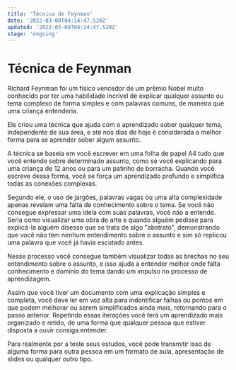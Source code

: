 ```yaml
---
title: 'Técnica de Feynman'
date: '2022-03-08T04:14:47.520Z'
updated: '2022-03-08T04:14:47.520Z'
stage: 'ongoing'
---
```


# Técnica de Feynman

Richard Feynman foi um físico vencedor de um prêmio Nobel muito conhecido por ter uma habilidade incrível de explicar qualquer assunto ou tema complexo de forma simples e com palavras comuns, de maneira que uma criança entenderia.

Ele criou uma técnica que ajuda com o aprendizado sober qualquer tema, independente de sua área, e até nos dias de hoje é considerada a melhor forma para se aprender sober algum assunto.

A técnica se baseia em você escrever em uma folha de papel A4 tudo que você entende sobre determinado assunto, como se você explicando para uma criança de 12 anos ou para um patinho de borracha. Quando você escreve dessa forma, você se força um aprendizado profundo e simplifica todas as conexões complexas.

Segundo ele, o uso de jargões, palavras vagas ou uma alta complexidade apenas revelam uma falta de conhecimento sobre o tema. Se você não consegue expressar uma ideia com suas palavras, você não a entende. Seria como visualizar uma obra de arte e quando alguém pedisse para explicá-la alguém disesse que se trata de algo "abstrato", demonstrando que você não tem nenhum entendimento sobre o assunto e sim só replicou uma palavra que você já havia escutado antes.

Nesse processo você consegue também visualizar todas as brechas no seu entendimento sobre o assunto, e isso ajuda a entender melhor onde falta conhecimento e domínio do tema dando um impulso no processo de aprendizagem.

Assim que você tiver um documento com uma explicação simples e completa, você deve ler em voz alta para indentificar falhas ou pontos em que podem melhorar ou serem simplificados ainda mais, retornando para o passo anterior. Repetindo essas iterações você terá um aprendizado mais organizado e retido, de uma forma que qualquer pessoa que estiver disposta a ouvir consiga entender.

Para realmente por a teste seus estudos, você pode transmitir isso de alguma forma para outra pessoa em um formato de aula, apresentação de slides ou qualquer outro tipo.
